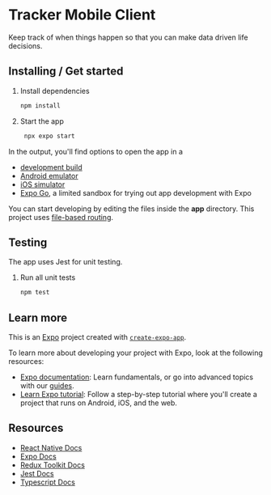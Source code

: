 # Tracker Mobile Client

Keep track of when things happen so that you can make data driven life decisions.

## Installing / Get started

1. Install dependencies

   ```bash
   npm install
   ```

2. Start the app

   ```bash
    npx expo start
   ```

In the output, you'll find options to open the app in a

- [development build](https://docs.expo.dev/develop/development-builds/introduction/)
- [Android emulator](https://docs.expo.dev/workflow/android-studio-emulator/)
- [iOS simulator](https://docs.expo.dev/workflow/ios-simulator/)
- [Expo Go](https://expo.dev/go), a limited sandbox for trying out app development with Expo

You can start developing by editing the files inside the **app** directory. This project uses [file-based routing](https://docs.expo.dev/router/introduction).

## Testing

The app uses Jest for unit testing.

1. Run all unit tests

   ```bash
   npm test
   ```

## Learn more

This is an [Expo](https://expo.dev) project created with [`create-expo-app`](https://www.npmjs.com/package/create-expo-app).

To learn more about developing your project with Expo, look at the following resources:

- [Expo documentation](https://docs.expo.dev/): Learn fundamentals, or go into advanced topics with our [guides](https://docs.expo.dev/guides).
- [Learn Expo tutorial](https://docs.expo.dev/tutorial/introduction/): Follow a step-by-step tutorial where you'll create a project that runs on Android, iOS, and the web.

## Resources

- [React Native Docs](https://reactnative.dev/docs/getting-started)
- [Expo Docs](https://docs.expo.dev/)
- [Redux Toolkit Docs](https://redux-toolkit.js.org/introduction/getting-started)
- [Jest Docs](https://jestjs.io/docs/getting-started)
- [Typescript Docs](https://www.typescriptlang.org/docs/)
